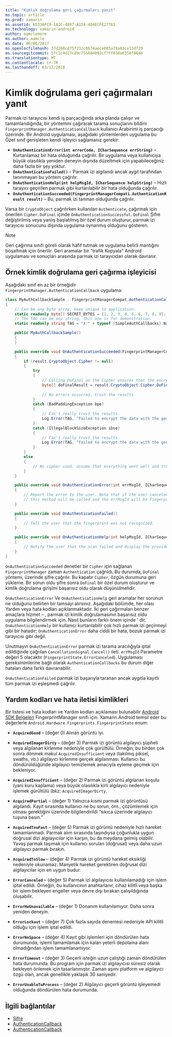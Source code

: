 ```yaml
---
title: "Kimlik doğrulama geri çağırmaları yanıt"
ms.topic: article
ms.prod: xamarin
ms.assetid: 6533AFC9-1A1C-4897-A154-4D4ECFE27761
ms.technology: xamarin-android
author: mgmclemore
ms.author: mamcle
ms.date: 06/06/2017
ms.openlocfilehash: 37d288cd75f232c8674aece085a78a83ce12d720
ms.sourcegitcommit: 5fc1c4d17cd9c755604092cf7ff038a6358f8646
ms.translationtype: MT
ms.contentlocale: tr-TR
ms.lasthandoff: 03/17/2018
---
```

# <a name="responding-to-authentication-callbacks"></a>Kimlik doğrulama geri çağırmaları yanıt

Parmak izi tarayıcısı kendi iş parçacığında arka planda çalışır ve tamamlandığında, bir yöntemini çağırarak tarama sonuçlarını bildirir `FingerprintManager.AuthenticationCallback` kullanıcı Arabirimi iş parçacığı üzerinde. Bir Android uygulaması, aşağıdaki yöntemlerden uygulama bu Özet sınıf genişleten kendi işleyici sağlamanız gerekir:

* **`OnAuthenticationError(int errorCode, ICharSequence errString)`** &ndash; Kurtarılamaz bir hata olduğunda çağrılır. Bir uygulama veya kullanıcıya büyük olasılıkla yeniden deneyin dışında düzeltmek için yapabileceğiniz daha fazla bir şey yoktur.
* **`OnAuthenticationFailed()`** &ndash; Parmak izi algılandı ancak aygıt tarafından tanınmayan bu yöntem çağrılır.
* **`OnAuthenticationHelp(int helpMsgId, ICharSequence helpString)`** &ndash; Hızlı tarayıcı geçirilen parmak gibi kurtarılabilir bir hata olduğunda çağrılır.
* **`OnAuthenticationSucceeded(FingerprintManagerCompati.AuthenticationResult result)`** &ndash; Bu, parmak izi tanınan olduğunda çağrılır.

Varsa bir `CryptoObject` çağrılırken kullanılan `Authenticate`, çağırmak için önerilen `Cipher.DoFinal` içinde `OnAuthenticationSuccessful`.
`DoFinal` Şifre değiştirilmiş veya yanlış başlatılmış bir özel durum oluşturur, parmak izi tarayıcısı sonucunu dışında uygulama oynanmış olduğunu gösteren.


> [!NOTE]
> Geri çağırma sınıfı göreli olarak hafif tutmak ve uygulama belirli mantığını boşaltmak için önerilir. Geri aramalar bir "trafik Kopyala" Android uygulaması ve sonuçları arasında parmak izi tarayıcıdan olarak davranır.

## <a name="a-sample-authentication-callback-handler"></a>Örnek kimlik doğrulama geri çağırma işleyicisi

Aşağıdaki sınıf en az bir örneğidir `FingerprintManager.AuthenticationCallback` uygulama: 

```csharp
class MyAuthCallbackSample : FingerprintManagerCompat.AuthenticationCallback
{
    // Can be any byte array, keep unique to application.
    static readonly byte[] SECRET_BYTES = {1, 2, 3, 4, 5, 6, 7, 8, 9};
    // The TAG can be any string, this one is for demonstration.
    static readonly string TAG = "X:" + typeof (SimpleAuthCallbacks).Name;

    public MyAuthCallbackSample()
    {
    }

    public override void OnAuthenticationSucceeded(FingerprintManagerCompat.AuthenticationResult result)
    {
        if (result.CryptoObject.Cipher != null) 
        {
            try
            {
                // Calling DoFinal on the Cipher ensures that the encryption worked.
                byte[] doFinalResult = result.CryptoObject.Cipher.DoFinal(SECRET_BYTES);
    
                // No errors occurred, trust the results.              
            }
            catch (BadPaddingException bpe)
            {
                // Can't really trust the results.
                Log.Error(TAG, "Failed to encrypt the data with the generated key." + bpe);
            }
            catch (IllegalBlockSizeException ibse)
            {
                // Can't really trust the results.
                Log.Error(TAG, "Failed to encrypt the data with the generated key." + ibse);
            }
        }
        else
        {
            // No cipher used, assume that everything went well and trust the results.
        }
    }

    public override void OnAuthenticationError(int errMsgId, ICharSequence errString)
    {
        // Report the error to the user. Note that if the user canceled the scan,
        // this method will be called and the errMsgId will be FingerprintState.ErrorCanceled.
    }

    public override void OnAuthenticationFailed()
    {
        // Tell the user that the fingerprint was not recognized.
    }

    public override void OnAuthenticationHelp(int helpMsgId, ICharSequence helpString)
    {
        // Notify the user that the scan failed and display the provided hint.
    }
}
```

`OnAuthenticationSucceeded` denetler bir `Cipher` için sağlanan `FingerprintManager` zaman `Authentication` çağrıldı. Bu durumda, `DoFinal` yöntemi, üzerinde şifre çağrılır. Bu kapatır `Cipher`, özgün durumuna geri yükleme. Bir sorun oldu şifre sonra `DoFinal` bir özel durum oluşturur ve kimlik doğrulama girişimi başarısız oldu olarak düşünülmelidir.

`OnAuthenticationError` Ve `OnAuthenticationHelp` geri aramalar her sorunun ne olduğunu belirten bir tamsayı alırsınız. Aşağıdaki bölümde, her olası Yardım veya hata kodları açıklanmaktadır. İki geri çağırmaları benzer amaçlara hizmet &ndash; , parmak izi kimlik doğrulamasının başarısız oldu uygulama bilgilendirmek için. Nasıl bunların farklı önem içinde ' dir. `OnAuthenticationHelp` bir kullanıcı kurtarılabilir çok hızlı parmak izi geçirmeyi gibi bir hatadır; `OnAuthenticationError` daha ciddi bir hata, bozuk parmak izi tarayıcısı gibi değil.

Unutmayın `OnAuthenticationError` parmak izi tarama aracılığıyla iptal edildiğinde çağrılan `CancellationSignal.Cancel()` ileti. `errMsgId` Parametre değeri 5 olacaktır (`FingerprintState.ErrorCanceled`). Uygulaması gereksinimlerine bağlı olarak `AuthenticationCallbacks` bu durum diğer hataları daha farklı davranabilir. 

`OnAuthenticationFailed` parmak izi başarıyla taranan ancak aygıtla kayıtlı tüm parmak izi eşleşmedi çağrılır. 

## <a name="help-codes-and-error-message-ids"></a>Yardım kodları ve hata iletisi kimlikleri 

Bir listesi ve hata kodları ve Yardım kodları açıklaması bulunabilir [Android SDK Belgeleri](http://developer.android.com/reference/android/hardware/fingerprint/FingerprintManager.html#FINGERPRINT_ACQUIRED_GOOD) FingerprintManager sınıfı için. Xamarin.Android temsil eder bu değerlerle `Android.Hardware.Fingerprints.FingerprintState` enum:


-   **`AcquiredGood`** &ndash; (değer 0) Alınan görüntü iyi.


-   **`AcquiredImagerDirty`** &ndash; (değer 3) Parmak izi görüntü algılayıcı şüpheli veya algılanan kirlenme nedeniyle çok gürültülü. Örneğin, bu birden çok sonra dönmek makul `AcquiredInsufficient` veya (takılmış piksel, swaths, vb.) algılayıcı kirlenme gerçek algılanması. Kullanıcı bu döndürüldüğünde algılayıcı temizlemek amacıyla eyleme geçmek için bekleniyor.


-   **`AcquiredInsufficient`** &ndash; (değer 2) Parmak izi görüntü algılanan koşulu (yani kuru kaplama) veya büyük olasılıkla kirli algılayıcı nedeniyle işlemek gürültülü (bkz: `AcquiredImagerDirty`.



-   **`AcquiredPartial`** &ndash; (değer 1) Yalnızca kısmi parmak izi görüntüsü algılandı. Kayıt sırasında kullanıcı ne bu sorun, örn., çözümlemek için olması gerektiğini üzerinde bilgilendirildi &ldquo;sıkıca üzerinde algılayıcı tuşuna basın.&rdquo;



-   **`AcquiredTooFast`** &ndash; (değer 5) Parmak izi görüntü nedeniyle hızlı hareket tamamlanmadı. Parmak alım sırasında taşındıysa çoğunlukla uygun doğrusal dizi algılayıcılar için karşın, bu da meydana gelmiş olabilir. Yavaş parmak taşımak için kullanıcı sorulan (doğrusal) veya daha uzun algılayıcı parmak bırakın.




-   **`AcquiredToSlow`** &ndash; (değer 4) Parmak izi görüntü hareket eksikliği nedeniyle okunamaz. Manyetik hareket gerektiren doğrusal dizi algılayıcılar için en uygun budur.



-   **`ErrorCanceled`** &ndash; (değer 5) Parmak izi algılayıcısı kullanılamadığı için işlem iptal edildi. Örneğin, bu kullanıcının anahtarlanır, cihaz kilitli veya başka bir işlem bekleyen engeller veya devre dışı bırakan çalışıldığında oluşabilir.



-   **`ErrorHwUnavailable`** &ndash; (değer 1) Donanım kullanılamıyor. Daha sonra yeniden deneyin.




-   **`ErrorLockout`** &ndash; (değer 7) Çok fazla sayıda denemesi nedeniyle API kilitli olduğu için işlem iptal edildi.




-   **`ErrorNoSpace`** &ndash; (değer 4) Kayıt gibi işlemleri için döndürülen hata durumunda; işlemi tamamlamak için kalan yeterli depolama alanı olmadığından işlem tamamlanamıyor.



-   **`ErrorTimeout`** &ndash; (değer 3) Geçerli isteğin uzun çalıştığı zaman döndürülen hata durumunda. Bu program için parmak izi algılayıcısı süresiz olarak bekleyen önlemek için tasarlanmıştır. Zaman aşımı platform ve algılayıcı özgü olan, ancak genellikle yaklaşık 30 saniyedir.



-   **`ErrorUnableToProcess`** &ndash; (değer 2) Algılayıcı geçerli görüntü işleyemedi olduğunda döndürülen hata durumunda.



## <a name="related-links"></a>İlgili bağlantılar

- [Şifre](https://docs.oracle.com/javase/7/docs/api/javax/crypto/Cipher.html)
- [AuthenticationCallback](http://developer.android.com/reference/android/hardware/fingerprint/FingerprintManager.AuthenticationCallback.html)
- [AuthenticationCallback](http://developer.android.com/reference/android/support/v4/hardware/fingerprint/FingerprintManagerCompat.AuthenticationCallback.html)
